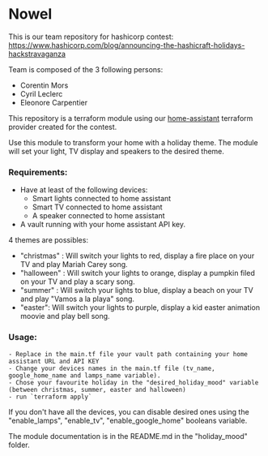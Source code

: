 # Nowel

This is our team repository for hashicorp contest: https://www.hashicorp.com/blog/announcing-the-hashicraft-holidays-hackstravaganza

Team is composed of the 3 following persons:
- Corentin Mors
- Cyril Leclerc
- Eleonore Carpentier

This repository is a terraform module using our [home-assistant](https://registry.terraform.io/providers/Mikescops/homeassistant/latest/docs/resources/ha_mediaplayer) terraform provider created for the contest.

Use this module to transform your home with a holiday theme.
The module will set your light, TV display and speakers to the desired theme.


### Requirements:
- Have at least of the following devices:
    - Smart lights connected to home assistant
    - Smart TV connected to home assistant
    - A speaker connected to home assistant
- A vault running with your home assistant API key.



4 themes are possibles:
- "christmas" : Will switch your lights to red, display a fire place on your TV and play Mariah Carey song.
- "halloween" : Will switch your lights to orange, display a pumpkin filed on your TV and play a scary song.
- "summer" : Will switch your lights to blue, display a beach  on your TV and play "Vamos a la playa" song.
- "easter": Will switch your lights to purple, display a kid easter animation moovie and play bell song.


### Usage:

    - Replace in the main.tf file your vault path containing your home assistant URL and API KEY 
    - Change your devices names in the main.tf file (tv_name, google_home_name and lamps_name variable).
    - Chose your favourite holiday in the "desired_holiday_mood" variable (between christmas, summer, easter and halloween)
    - run `terraform apply`
    
If you don't have all the devices, you can disable desired ones using the "enable_lamps", "enable_tv", "enable_google_home" booleans variable.


The module documentation is in the README.md in the "holiday_mood" folder.
